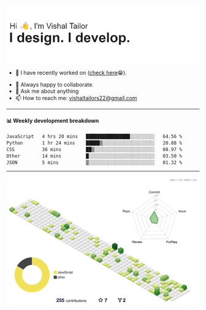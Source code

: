 ![Hi, I'm Vishal Tailor. I design. I develop.](https://github.com/vishaltailors/vishaltailors/blob/main/header.png?raw=true)

- 🔭 I have recently worked on ([check here](https://vishaltailor.com)😁).
<!-- - 🎦 Currently watching: JavaScript: The Hard Parts By Will Sentance. -->
- 👯 Always happy to collaborate.
- 💬 Ask me about anything
- 📫 How to reach me: <a href="mailto:vishaltailors22@gmail.com">vishaltailors22@gmail.com</a>

<hr /> 
<h4>📊 Weekly development breakdown</h4>
<!--START_SECTION:waka-->

```txt
JavaScript   4 hrs 20 mins   ████████████████░░░░░░░░░   64.56 %
Python       1 hr 24 mins    █████▒░░░░░░░░░░░░░░░░░░░   20.88 %
CSS          36 mins         ██▒░░░░░░░░░░░░░░░░░░░░░░   08.97 %
Other        14 mins         █░░░░░░░░░░░░░░░░░░░░░░░░   03.50 %
JSON         5 mins          ▒░░░░░░░░░░░░░░░░░░░░░░░░   01.32 %
```

<!--END_SECTION:waka-->
<hr /> 

![](./profile-3d-contrib/profile-green-animate.svg)

